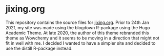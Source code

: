 
# jixing.org

This repository contains the source files for [jixing.org](https://jixing.org/). 
Prior to 24th Jan 2021, my site was made using the blogdown R-package using the Hugo Academic Theme. At late 2020, the author of this theme rebranded this theme as Wowchemy and it seems to be moving in a direction that might not fit in well with me. I decided I wanted to have a simpler site and decided to use the distill R-package instead. 

